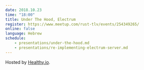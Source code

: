 ```yaml
---
date: 2018.10.23
time: "18:00"
title: Under The Hood, Electrum
register: https://www.meetup.com/rust-tlv/events/254349265/
online: false
language: Hebrew
schedule:
    - presentations/under-the-hood.md
    - presentations/re-implementing-electrum-server.md
---
```


Hosted by [Healthy.io](https://healthy.io/).



